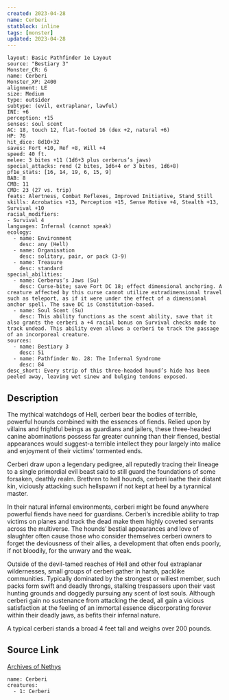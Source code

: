 ```yaml
---
created: 2023-04-28
name: Cerberi
statblock: inline
tags: [monster]
updated: 2023-04-28
---
```

```statblock
layout: Basic Pathfinder 1e Layout
source: "Bestiary 3"
Monster_CR: 6
name: Cerberi
Monster_XP: 2400
alignment: LE
size: Medium
type: outsider
subtype: (evil, extraplanar, lawful)
INI: +6
perception: +15
senses: soul scent
AC: 18, touch 12, flat-footed 16 (dex +2, natural +6)
HP: 76
hit_dice: 8d10+32
saves: Fort +10, Ref +8, Will +4
speed: 40 ft.
melee: 3 bites +11 (1d6+3 plus cerberus’s jaws)
special_attacks: rend (2 bites, 1d6+4 or 3 bites, 1d6+8)
pf1e_stats: [16, 14, 19, 6, 15, 9]
BAB: 8
CMB: 11
CMD: 23 (27 vs. trip)
feats: Alertness, Combat Reflexes, Improved Initiative, Stand Still
skills: Acrobatics +13, Perception +15, Sense Motive +4, Stealth +13, Survival +10
racial_modifiers:
- Survival 4
languages: Infernal (cannot speak)
ecology:
  - name: Environment
    desc: any (Hell)
  - name: Organisation
    desc: solitary, pair, or pack (3-9)
  - name: Treasure
    desc: standard
special_abilities:
  - name: Cerberus’s Jaws (Su)
    desc: Curse-bite; save Fort DC 18; effect dimensional anchoring. A creature affected by this curse cannot utilize extradimensional travel such as teleport, as if it were under the effect of a dimensional anchor spell. The save DC is Constitution-based.
  - name: Soul Scent (Su)
    desc: This ability functions as the scent ability, save that it also grants the cerberi a +4 racial bonus on Survival checks made to track undead. This ability even allows a cerberi to track the passage of an incorporeal creature.
sources:
  - name: Bestiary 3
    desc: 51
  - name: Pathfinder No. 28: The Infernal Syndrome
    desc: 84
desc_short: Every strip of this three-headed hound’s hide has been peeled away, leaving wet sinew and bulging tendons exposed.
```
## Description
The mythical watchdogs of Hell, cerberi bear the bodies of terrible, powerful hounds combined with the essences of fiends. Relied upon by villains and frightful beings as guardians and jailers, these three-headed canine abominations possess far greater cunning than their flensed, bestial appearances would suggest-a terrible intellect they pour largely into malice and enjoyment of their victims’ tormented ends.

Cerberi draw upon a legendary pedigree, all reputedly tracing their lineage to a single primordial evil beast said to still guard the foundations of some forsaken, deathly realm. Brethren to hell hounds, cerberi loathe their distant kin, viciously attacking such hellspawn if not kept at heel by a tyrannical master.

In their natural infernal environments, cerberi might be found anywhere powerful fiends have need for guardians. Cerberi’s incredible ability to trap victims on planes and track the dead make them highly coveted servants across the multiverse. The hounds’ bestial appearances and love of slaughter often cause those who consider themselves cerberi owners to forget the deviousness of their allies, a development that often ends poorly, if not bloodily, for the unwary and the weak.

Outside of the devil-tamed reaches of Hell and other foul extraplanar wildernesses, small groups of cerberi gather in harsh, packlike communities. Typically dominated by the strongest or wiliest member, such packs form swift and deadly throngs, stalking trespassers upon their vast hunting grounds and doggedly pursuing any scent of lost souls. Although cerberi gain no sustenance from attacking the dead, all gain a vicious satisfaction at the feeling of an immortal essence discorporating forever within their deadly jaws, as befits their infernal nature.

A typical cerberi stands a broad 4 feet tall and weighs over 200 pounds.
## Source Link
[Archives of Nethys](https://aonprd.com/MonsterDisplay.aspx?ItemName=Cerberi)
```encounter-table
name: Cerberi
creatures:
  - 1: Cerberi
```
